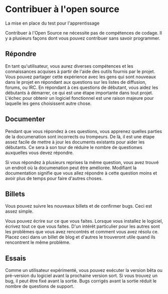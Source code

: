 # Contribuer à l'open source

La mise en place du test pour l'apprentissage

Contribuer à l'Open Source ne nécessite pas de compétences de codage. Il y a plusieurs façons dont vous pouvez contribuer sans savoir programmer.


## Répondre

En tant qu'utilisateur, vous aurez diverses compétences et les connaissances acquises à partir de l'aide des outils fournis par le projet. Vous pouvez partager cette expérience avec les gens qui sont nouveaux dans le projet en répondant aux questions sur les listes de diffusion, forums, ou IRC. En répondant à ces questions de débutant, vous aidez les débutants à démarrer, ce qui est une étape importante dans tout projet. L'échec pour obtenir un logiciel fonctionnel est une raison majeure pour laquelle les gens choisissent autre chose.

## Documenter

Pendant que vous répondez à ces questions, vous apprenez quelles parties de la documenation sont incorrects ou trompeurs. De là, il est une étape assez facile de mettre à jour les documents existants pour aider les débutants. Ce sera à son tour de réduire le nombre de questionws auxquelles vous devez répondre.

Si vous répondez à plusieurs reprises la même question, vous avez trouvé un endroit où la documenation peut être améliorée. Modifiant la documentation signifie que vous allez répondre à cette question moins et avoir plus de temps pour faire d'autres choses.

## Billets

Vous pouvez suivre les nouveaux billets et de confirmer bugs. Ceci est assez simple.

Vous pouvez écrire sur ce que vous faites. Lorsque vous installez le logiciel, écrivez tout ce que vous faites. D'un intérêt particulier pour les autres sont les problèmes que vous avez rencontrés et comment vous avez résolu ce. Placez ceci dans un billet de blog et d'autres le trouveront utile quand ils rencontrent le même problème.

## Essais

Comme un utilisateur expérimenté, vous pouvez exécuter la version bêta ou pré-version du logiciel avant la prochaine version sort. Si vous trouvez un bug, il peut être fixé avant la sortie. Bugs corrigés avant la sortie réduit le nombre de questions de support.
